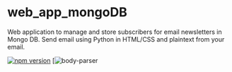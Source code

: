 # web_app_mongoDB
Web application to manage and store subscribers for email newsletters in Mongo DB. Send email using Python in HTML/CSS and plaintext from your email.

[![npm version](https://badge.fury.io/js/npm.svg)](https://badge.fury.io/js/npm)
[![body-parser](https://img.shields.io/badge/body--parser-1.18.3-yellowgreen)
